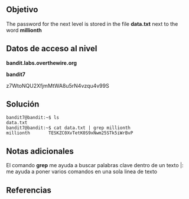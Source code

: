 ## Objetivo
The password for the next level is stored in the file **data.txt** next to the word **millionth**

## Datos de acceso al nivel
**bandit.labs.overthewire.org**  

**bandit7**  

z7WtoNQU2XfjmMtWA8u5rN4vzqu4v99S

## Solución
```bash()
bandit7@bandit:~$ ls
data.txt
bandit7@bandit:~$ cat data.txt | grep millionth
millionth       TESKZC0XvTetK0S9xNwm25STk5iWrBvP

```

## Notas adicionales
El comando <b>grep</b> me ayuda a buscar palabras clave dentro de un texto
|: me ayuda a poner varios comandos en una sola linea de texto

## Referencias 